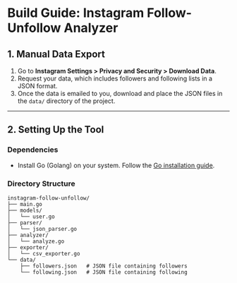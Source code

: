 # Build Guide: Instagram Follow-Unfollow Analyzer

## 1. Manual Data Export

1. Go to **Instagram Settings > Privacy and Security > Download Data**.
2. Request your data, which includes followers and following lists in a JSON format.
3. Once the data is emailed to you, download and place the JSON files in the `data/` directory of the project.

---

## 2. Setting Up the Tool

### Dependencies

- Install Go (Golang) on your system. Follow the [Go installation guide](https://go.dev/dl/).

### Directory Structure

```plaintext
instagram-follow-unfollow/
├── main.go
├── models/
│   └── user.go
├── parser/
│   └── json_parser.go
├── analyzer/
│   └── analyze.go
├── exporter/
│   └── csv_exporter.go
└── data/
    ├── followers.json   # JSON file containing followers
    └── following.json   # JSON file containing following
